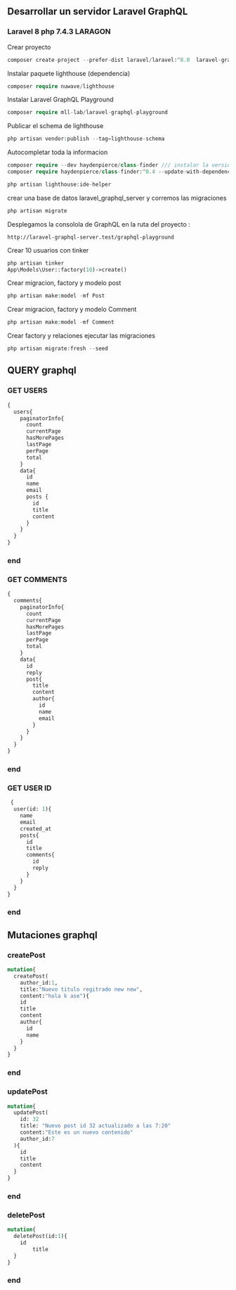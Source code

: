 ## Desarrollar un servidor Laravel GraphQL 
### Laravel 8  php 7.4.3 LARAGON

Crear proyecto
```php
composer create-project --prefer-dist laravel/laravel:^8.0  laravel-graphql-server
```
Instalar paquete lighthouse (dependencia)
```php
composer require nuwave/lighthouse
```
Instalar Laravel GraphQL Playground
```php
composer require mll-lab/laravel-graphql-playground
```
Publicar el schema de lighthouse
```php
php artisan vendor:publish --tag=lighthouse-schema
```
Autocompletar toda la informacion
```php
composer require --dev haydenpierce/class-finder /// instalar la version anterior 0.4
composer require haydenpierce/class-finder:^0.4 --update-with-dependencies
```
```php
php artisan lighthouse:ide-helper
```
crear una base de datos laravel_graphql_server y corremos las migraciones
```php
php artisan migrate
```

Desplegamos la consolola de GraphQL en la ruta del proyecto :
```
http://laravel-graphql-server.test/graphql-playground
```
Crear 10 usuarios con tinker
```php
php artisan tinker 
App\Models\User::factory(10)->create()
```
Crear migracion, factory y modelo post
```php
php artisan make:model -mf Post
```
Crear migracion, factory y modelo Comment
```php
php artisan make:model -mf Comment
```

Crear factory y relaciones ejecutar las migraciones
```php
php artisan migrate:fresh --seed
```

## QUERY graphql

### GET USERS 
```graphql
{
  users{
    paginatorInfo{
      count
      currentPage
      hasMorePages
      lastPage
      perPage
      total
    }
    data{
      id
      name
      email
      posts {
        id
        title
        content
      }
    }
  }
}
```
### end 

### GET COMMENTS
```graphql
{
  comments{
    paginatorInfo{
      count
      currentPage
      hasMorePages
      lastPage
      perPage
      total
    }
    data{
      id
      reply
      post{
        title
        content
        author{
          id
          name
          email
        }
      }
    }
  }
}
```
### end

### GET USER ID 
```graphql
 {
  user(id: 1){
    name
    email
    created_at
    posts{
      id
      title
      comments{
        id
        reply
      }
    }
  }
}
```
### end 

## Mutaciones graphql 

### createPost
```graphql
mutation{
  createPost(
    author_id:1,
    title:"Nuevo titulo regitrado new new",
    content:"hola k ase"){
    id
    title
    content
    author{
      id
      name
    }
  }
}
```
### end 

### updatePost 
```graphql
mutation{
  updatePost(
    id: 32
    title: "Nuevo post id 32 actualizado a las 7:20"
    content:"Este es un nuevo contenido"
    author_id:7
  ){
    id
    title
    content
  }
}
```
### end 

### deletePost 
```graphql
mutation{
  deletePost(id:1){
    id
		title
  }
}
```
### end 